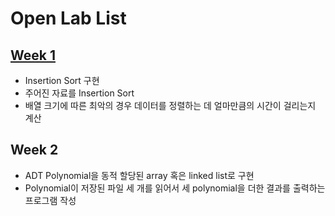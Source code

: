 # Open Lab List

## [Week 1](week1.c)
- Insertion Sort 구현
- 주어진 자료를 Insertion Sort
- 배열 크기에 따른 최악의 경우 데이터를 정렬하는 데 얼마만큼의 시간이 걸리는지 계산

## Week 2
- ADT Polynomial을 동적 할당된 array 혹은 linked list로 구현
- Polynomial이 저장된 파일 세 개를 읽어서 세 polynomial을 더한 결과를 출력하는 프로그램 작성